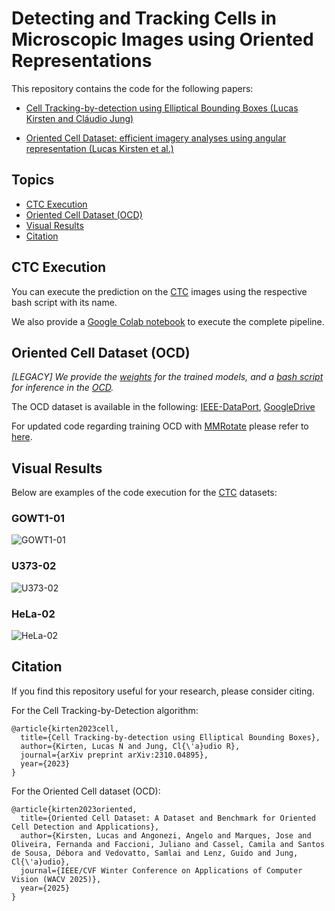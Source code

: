 # Detecting and Tracking Cells in Microscopic Images using Oriented Representations

This repository contains the code for the following papers:
- [Cell Tracking-by-detection using Elliptical Bounding Boxes (Lucas Kirsten and Cláudio Jung)](https://arxiv.org/abs/2310.04895)

-  [Oriented Cell Dataset: efficient imagery analyses using angular representation (Lucas Kirsten et al.)](https://www.biorxiv.org/content/10.1101/2024.04.05.588327v1)

## Topics

- [CTC Execution](#ctc-execution)
- [Oriented Cell Dataset (OCD)](#oriented-cell-dataset-ocd)
- [Visual Results](#visual-results)
- [Citation](#citation)

## CTC Execution

You can execute the prediction on the [CTC](http://celltrackingchallenge.net/) images using the respective bash script with its name.

We also provide a [Google Colab notebook](https://github.com/LucasKirsten/Deep-Cell-Tracking-EBB/blob/master/ISBI_Cell_Tracking.ipynb) to execute the complete pipeline.

## Oriented Cell Dataset (OCD)

*[LEGACY] We provide the [weights](https://drive.google.com/drive/u/0/folders/13N4G9k1E6wO3-RWXQv0pXMI8-4bZeBKo) for the trained models, and a [bash script](https://github.com/LucasKirsten/Deep-Cell-Tracking-EBB/blob/master/RotationDetection/make_prediction.sh) for inference in the [OCD](https://ieee-dataport.org/documents/oriented-cell-dataset-ocd).*

The OCD dataset is available in the following: [IEEE-DataPort](https://ieee-dataport.org/documents/oriented-cell-dataset-ocd), [GoogleDrive](https://drive.google.com/drive/folders/1vREKlRz9QkSWrUApkZamv_oUrw3tOFI3?usp=drive_link)

For updated code regarding training OCD with [MMRotate](https://github.com/open-mmlab/mmrotate) please refer to [here](https://github.com/jhlmarques/OCDDataset).

## Visual Results

Below are examples of the code execution for the [CTC](http://celltrackingchallenge.net/) datasets:

### GOWT1-01
![GOWT1-01](images/GOWT1-01.gif)

### U373-02
![U373-02](images/U373-02.gif)

### HeLa-02
![HeLa-02](images/HeLa-02.gif)

## Citation

If you find this repository useful for your research, please consider citing.

For the Cell Tracking-by-Detection algorithm:
```
@article{kirten2023cell,
  title={Cell Tracking-by-detection using Elliptical Bounding Boxes},
  author={Kirten, Lucas N and Jung, Cl{\'a}udio R},
  journal={arXiv preprint arXiv:2310.04895},
  year={2023}
}
```

For the Oriented Cell dataset (OCD):

```
@article{kirten2023oriented,
  title={Oriented Cell Dataset: A Dataset and Benchmark for Oriented Cell Detection and Applications},
  author={Kirsten, Lucas and Angonezi, Angelo and Marques, Jose and Oliveira, Fernanda and Faccioni, Juliano and Cassel, Camila and Santos de Sousa, Débora and Vedovatto, Samlai and Lenz, Guido and Jung, Cl{\'a}udio},
  journal={IEEE/CVF Winter Conference on Applications of Computer Vision (WACV 2025)},
  year={2025}
}
```
